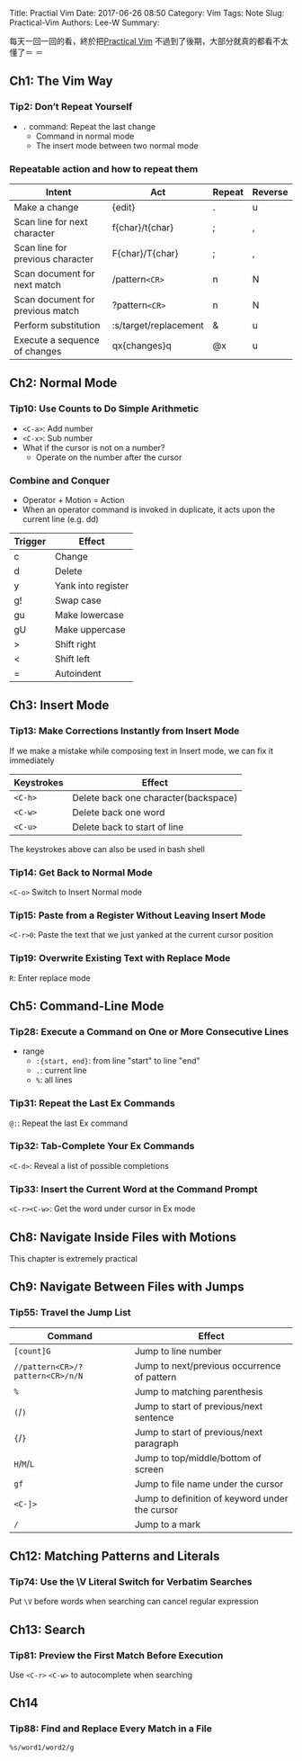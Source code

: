 Title: Practial Vim
Date: 2017-06-26 08:50
Category: Vim
Tags: Note
Slug: Practical-Vim
Authors: Lee-W
Summary: 


每天一回一回的看，終於把[Practical Vim](https://pragprog.com/book/dnvim/practical-vim)
不過到了後期，大部分就真的都看不太懂了＝ ＝

<!--more-->

## Ch1: The Vim Way
### Tip2: Don’t Repeat Yourself
- `.` command: Repeat the last change
	- Command in normal mode
	- The insert mode between two normal mode

### Repeatable action and how to repeat them
| Intent | Act | Repeat | Reverse |
|---|---|---|---|
| Make a change | {edit} | . | u |
| Scan line for next character | f{char}/t{char} | ; | , |
| Scan line for previous character | F{char}/T{char} | ; | , |
| Scan document for next match | /pattern`<CR>` | n | N |
| Scan document for previous match | ?pattern`<CR>` | n | N |
| Perform substitution |:s/target/replacement | & | u |
| Execute a sequence of changes | qx{changes}q | @x| u |

## Ch2: Normal Mode

### Tip10: Use Counts to Do Simple Arithmetic
- `<C-a>`: Add number
- `<C-x>`: Sub number
- What if the cursor is not on a number?
	- Operate on the number after the cursor 

### Combine and Conquer
- Operator + Motion = Action
- When an operator command is invoked in duplicate, it acts upon the current line (e.g. dd)

|Trigger|Effect|
|---|---|
|c|Change|
|d|Delete|
|y|Yank into register|
|g!|Swap case|
|gu|Make lowercase|
|gU|Make uppercase|
|>|Shift right|
|<|Shift left|
|=|Autoindent|

## Ch3: Insert Mode
### Tip13: Make Corrections Instantly from Insert Mode
If we make a mistake while composing text in Insert mode, we can fix it immediately

|Keystrokes|Effect|
|---|---|
|`<C-h>`|Delete back one character(backspace)|
|`<C-w>`|Delete back one word|
|`<C-u>`|Delete back to start of line|

The keystrokes above can also be used in bash shell

### Tip14: Get Back to Normal Mode
`<C-o>` Switch to Insert Normal mode

### Tip15: Paste from a Register Without Leaving Insert Mode
`<C-r>0`: Paste the text that we just yanked at the current cursor position

### Tip19: Overwrite Existing Text with Replace Mode
`R`: Enter replace mode


## Ch5: Command-Line Mode
### Tip28: Execute a Command on One or More Consecutive Lines
- range
	- `:{start, end}`: from line "start" to line "end"
	- `.`: current line
	- `%`: all lines

### Tip31: Repeat the Last Ex Commands
`@:`: Repeat the last Ex command

### Tip32: Tab-Complete Your Ex Commands
`<C-d>`: Reveal a list of possible completions

### Tip33: Insert the Current Word at the Command Prompt
`<C-r><C-w>`: Get the word under cursor in Ex mode


## Ch8: Navigate Inside Files with Motions
This chapter is extremely practical

## Ch9: Navigate Between Files with Jumps

### Tip55: Travel the Jump List
|Command|Effect|
|---|---|
|`[count]G`|Jump to line number|
|`//pattern<CR>/?pattern<CR>/n/N`|Jump to next/previous occurrence of pattern|
|`%`|Jump to matching parenthesis|
|`(`/`)`|Jump to start of previous/next sentence|
|`{`/`}`|Jump to start of previous/next paragraph|
|`H`/`M`/`L`|Jump to top/middle/bottom of screen|
|`gf`|Jump to file name under the cursor|
|`<C-]>`|Jump to definition of keyword under the cursor |
|`/`|Jump to a mark|

## Ch12: Matching Patterns and Literals
### Tip74: Use the \V Literal Switch for Verbatim Searches
Put `\V` before words when searching can cancel regular expression

## Ch13: Search
### Tip81: Preview the First Match Before Execution
Use `<C-r>` `<C-w>` to autocomplete when searching 

## Ch14
### Tip88: Find and Replace Every Match in a File
`%s/word1/word2/g`